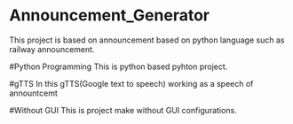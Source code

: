 # Announcement_Generator
This project is based on announcement based on python language such as railway announcement.

#Python Programming
This is python based pyhton project.

#gTTS
In this gTTS(Google text to speech) working as a speech of annountcemt

#Without GUI
This is project make without GUI configurations.
